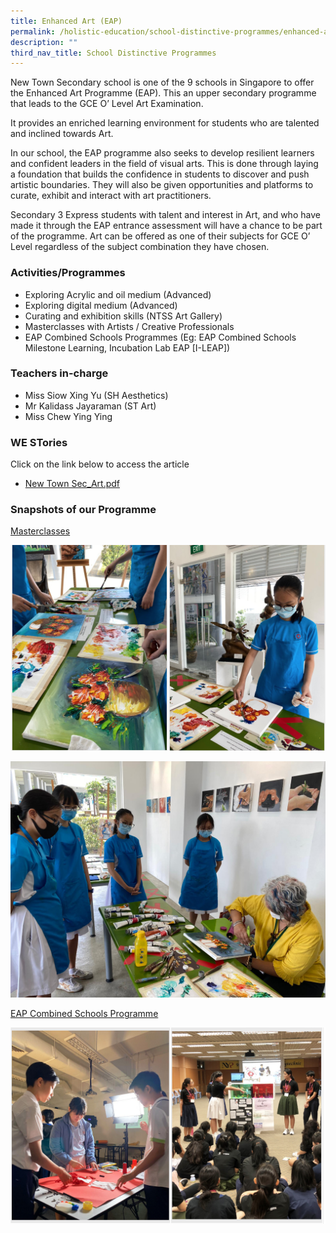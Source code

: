 ```yaml
---
title: Enhanced Art (EAP)
permalink: /holistic-education/school-distinctive-programmes/enhanced-art-eap/
description: ""
third_nav_title: School Distinctive Programmes
---
```

New Town Secondary school is one of the 9 schools in Singapore to offer the Enhanced Art Programme (EAP). This an upper secondary programme that leads to the GCE O’ Level Art Examination.

It provides an enriched learning environment for students who are talented and inclined towards Art.

In our school, the EAP programme also seeks to develop resilient learners and confident leaders in the field of visual arts. This is done through laying a foundation that builds the confidence in students to discover and push artistic boundaries. They will also be given opportunities and platforms to curate, exhibit and interact with art practitioners.

Secondary 3 Express students with talent and interest in Art, and who have made it through the EAP entrance assessment will have a chance to be part of the programme. Art can be offered as one of their subjects for GCE O’ Level regardless of the subject combination they have chosen.

### Activities/Programmes

* Exploring Acrylic and oil medium (Advanced)
* Exploring digital medium (Advanced)
* Curating and exhibition skills (NTSS Art Gallery)
* Masterclasses with Artists / Creative Professionals
* EAP Combined Schools Programmes (Eg: EAP Combined Schools Milestone Learning, Incubation Lab EAP [I-LEAP])


### Teachers in-charge

* Miss Siow Xing Yu (SH Aesthetics)
* Mr Kalidass Jayaraman (ST Art)
* Miss Chew Ying Ying

### WE STories

Click on the link below to access the article
* [New Town Sec_Art.pdf](/files/Pages%20from%20New%20Town%20Sec_Art.pdf)

### Snapshots of our Programme

<u>Masterclasses</u>

![](/images/AEP%201.png)

![](/images/AEP.jpg)

<u>EAP Combined Schools Programme</u>

![](/images/AEP%202.png)